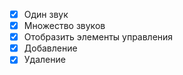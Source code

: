 
- [x] Один звук
- [x] Множество звуков
- [x] Отобразить элементы управления
- [x] Добавление
- [x] Удаление
